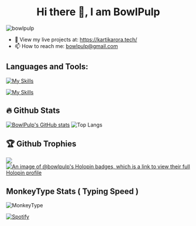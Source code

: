 <h1 align="center">Hi there 👋, I am BowlPulp</h1> 
<p align="left"> <img
        src="https://komarev.com/ghpvc/?username=bowlpulp&label=Profile%20views&color=0e75b6&style=flat"
        alt="bowlpulp" /> </p>
        
- 🌱 View my live projects at: https://kartikarora.tech/
- 📫 How to reach me: bowlpulp@gmail.com
## Languages and Tools:

[![My Skills](https://skillicons.dev/icons?i=python,java,javascript,react,cpp)](https://skillicons.dev)

[![My Skills](https://skillicons.dev/icons?i=vscode,git,github,html,css,tailwind,mysql,docker,postman)](https://skillicons.dev)

## 🔥 Github Stats
[![BowlPulp's GitHub stats](https://github-readme-stats.vercel.app/api?username=bowlpulp)](https://github.com/anuraghazra/github-readme-stats&theme=transparent) ![Top Langs](https://github-readme-stats.vercel.app/api/top-langs/?username=bowlpulp&layout=compact)

## 🏆 Github Trophies
![](https://github-profile-trophy.vercel.app/?username=bowlpulp&theme=radical&no-frame=false&no-bg=true&margin-w=4)
[![An image of @bowlpulp's Holopin badges, which is a link to view their full Holopin profile](https://holopin.me/bowlpulp)](https://holopin.io/@bowlpulp)

## MonkeyType Stats ( Typing Speed )

![MonkeyType](https://monkeytype-readme.zeabur.app/generate-svg/bowlpulp/dots?pb=true)

<a href="https://open.spotify.com/user/31ewkpie6odwrgacpvuhz3pb4ih4"/>
    <img src="https://spotify-recently-played-readme.vercel.app/api?user=31ewkpie6odwrgacpvuhz3pb4ih4&count=1&width=1000" alt="Spotify"/>
 </a>

